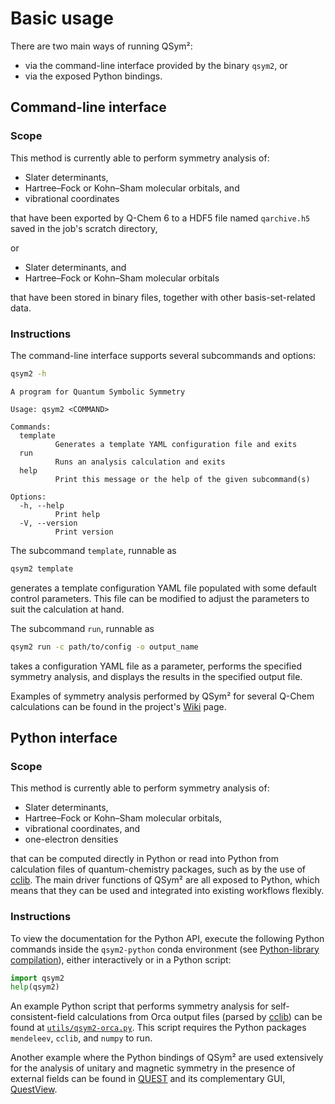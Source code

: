 # Basic usage

There are two main ways of running QSym²:

- via the command-line interface provided by the binary `qsym2`, or
- via the exposed Python bindings.

## Command-line interface

### Scope

This method is currently able to perform symmetry analysis of:

- Slater determinants,
- Hartree&ndash;Fock or Kohn&ndash;Sham molecular orbitals, and
- vibrational coordinates

that have been exported by Q-Chem 6 to a HDF5 file named `qarchive.h5` saved in the job's scratch directory,

or

- Slater determinants, and
- Hartree&ndash;Fock or Kohn&ndash;Sham molecular orbitals

that have been stored in binary files, together with other basis-set-related data.

### Instructions

The command-line interface supports several subcommands and options:
```bash
qsym2 -h
```

```
A program for Quantum Symbolic Symmetry

Usage: qsym2 <COMMAND>

Commands:
  template
          Generates a template YAML configuration file and exits
  run
          Runs an analysis calculation and exits
  help
          Print this message or the help of the given subcommand(s)

Options:
  -h, --help
          Print help
  -V, --version
          Print version
```

The subcommand `template`, runnable as
```bash
qsym2 template
```
generates a template configuration YAML file populated with some default control parameters. This file can be modified to adjust the parameters to suit the calculation at hand.

The subcommand `run`, runnable as
```bash
qsym2 run -c path/to/config -o output_name
```
takes a configuration YAML file as a parameter, performs the specified symmetry analysis, and displays the results in the specified output file.

Examples of symmetry analysis performed by QSym² for several Q-Chem calculations can be found in the project's [Wiki](https://gitlab.com/bangconghuynh/qsym2/-/wikis/home) page.


## Python interface

### Scope

This method is currently able to perform symmetry analysis of:

- Slater determinants,
- Hartree&ndash;Fock or Kohn&ndash;Sham molecular orbitals,
- vibrational coordinates, and
- one-electron densities

that can be computed directly in Python or read into Python from calculation files of quantum-chemistry packages, such as by the use of [cclib](https://cclib.github.io/). The main driver functions of QSym² are all exposed to Python, which means that they can be used and integrated into existing workflows flexibly.

### Instructions

To view the documentation for the Python API, execute the following Python commands inside the `qsym2-python` conda environment (see [Python-library compilation](installation.md/#python-library-compilation)), either interactively or in a Python script:
```python
import qsym2
help(qsym2)
```

An example Python script that performs symmetry analysis for self-consistent-field calculations from Orca output files (parsed by [cclib](https://cclib.github.io/)) can be found at [`utils/qsym2-orca.py`](https://gitlab.com/bangconghuynh/qsym2/-/blob/master/utils/qsym2-orca.py). This script requires the Python packages `mendeleev`, `cclib`, and `numpy` to run.

Another example where the Python bindings of QSym² are used extensively for the analysis of unitary and magnetic symmetry in the presence of external fields can be found in [QUEST](https://quest.codes/) and its complementary GUI, [QuestView](https://gitlab.com/Bspeake/questview).
